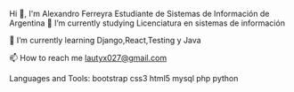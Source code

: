 Hi 👋, I'm Alexandro Ferreyra
Estudiante de Sistemas de Información de Argentina
🔭 I’m currently studying Licenciatura en sistemas de información

🌱 I’m currently learning Django,React,Testing y Java

📫 How to reach me lautyx027@gmail.com

Languages and Tools:
bootstrap css3 html5 mysql php python
